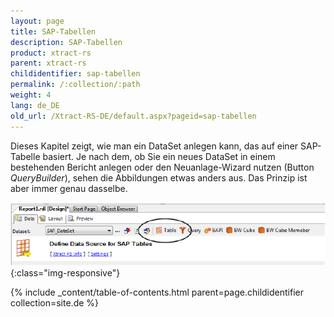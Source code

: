 ```yaml
---
layout: page
title: SAP-Tabellen
description: SAP-Tabellen
product: xtract-rs
parent: xtract-rs
childidentifier: sap-tabellen
permalink: /:collection/:path
weight: 4
lang: de_DE
old_url: /Xtract-RS-DE/default.aspx?pageid=sap-tabellen
---
```


Dieses Kapitel zeigt, wie man ein DataSet anlegen kann, das auf einer SAP-Tabelle basiert. Je nach dem, ob Sie ein neues DataSet in einem bestehenden Bericht anlegen oder den Neuanlage-Wizard nutzen (Button *QueryBuilder*), sehen die Abbildungen etwas anders aus. Das Prinzip ist aber immer genau dasselbe.

![Table](/img/content/Table.png){:class="img-responsive"}

{% include _content/table-of-contents.html parent=page.childidentifier collection=site.de %}